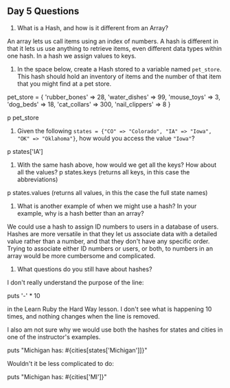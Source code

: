 ## Day 5 Questions

1. What is a Hash, and how is it different from an Array?

An array lets us call items using an index of numbers. A hash is different in that it lets us use anything to retrieve items, even different data types within one hash. In a hash we assign values to keys.

1. In the space below, create a Hash stored to a variable named `pet_store`.  This hash should hold an inventory of items and the number of that item that you might find at a pet store.

pet_store = {
  'rubber_bones' => 28,
  'water_dishes' => 99,
  'mouse_toys' => 3,
  'dog_beds' => 18,
  'cat_collars' => 300,
  'nail_clippers' => 8
}

p pet_store

1. Given the following `states = {"CO" => "Colorado", "IA" => "Iowa", "OK" => "Oklahoma"}`, how would you access the value `"Iowa"`?

p states['IA']

1. With the same hash above, how would we get all the keys?  How about all the values?
p states.keys (returns all keys, in this case the abbreviations)

p states.values (returns all values, in this the case the full state names)

1. What is another example of when we might use a hash?  In your example, why is a hash better than an array?

We could use a hash to assign ID numbers to users in a database of users. Hashes are more versatile in that they let us associate data with a detailed value rather than a number, and that they don't have any specific order. Trying to associate either ID numbers or users, or both, to numbers in an array would be more cumbersome and complicated.

1. What questions do you still have about hashes?

I don't really understand the purpose of the line:

puts '-' * 10

in the Learn Ruby the Hard Way lesson. I don't see what is happening 10 times, and nothing changes when the line is removed.

I also am not sure why we would use both the hashes for states and cities in one of the instructor's examples.

puts "Michigan has: #{cities[states['Michigan']]}"

Wouldn't it be less complicated to do:

puts "Michigan has: #{cities['MI']}"
